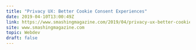```yaml
---
title: "Privacy UX: Better Cookie Consent Experiences"
date: 2019-04-10T13:00:49Z
link: https://www.smashingmagazine.com/2019/04/privacy-ux-better-cookie-consent-experiences/
site: www.smashingmagazine.com
topic: Webdev
draft: false
---
```

